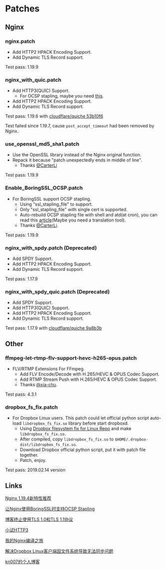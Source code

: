 # Patches

## Nginx

### nginx.patch
* Add HTTP2 HPACK Encoding Support.
* Add Dynamic TLS Record support.

Test pass: 1.19.9

### nginx_with_quic.patch
* Add HTTP3(QUIC) Support.
    - For OCSP stapling, maybe you need [this](https://github.com/kn007/patch/blob/master/Enable_BoringSSL_OCSP.patch).
* Add HTTP2 HPACK Encoding Support.
* Add Dynamic TLS Record support.

Test pass: 1.19.6 with [cloudflare/quiche 53b10f6](https://github.com/cloudflare/quiche/tree/53b10f60ef1c9d27c898a04b131cea0e57e22867)

Test failed since 1.19.7, cause `post_accept_timeout` had been removed by Nginx.

### use_openssl_md5_sha1.patch
* Use the OpenSSL library instead of the Nginx original function.
* Repack it because "patch unexpectedly ends in middle of line".
    - Thanks [@CarterLi](https://github.com/kn007/patch/issues/5)

Test pass: 1.19.9

### Enable_BoringSSL_OCSP.patch
* For BoringSSL support OCSP stapling.
    - Using "ssl_stapling_file" to support.
    - Only "ssl_stapling_file" with single cert is supported.
    - Auto-rebuild OCSP stapling file with shell and atd(at cron), you can read this [article](https://kn007.net/topics/let-nginx-support-ocsp-stapling-when-using-boringssl/)(Maybe you need a translation tool).
    - Thanks [@CarterLi](https://github.com/kn007/patch/issues/4).

Test pass: 1.19.9

### nginx_with_spdy.patch (Deprecated)
* Add SPDY Support.
* Add HTTP2 HPACK Encoding Support.
* Add Dynamic TLS Record support.

Test pass: 1.17.9

### nginx_with_spdy_quic.patch (Deprecated)
* Add SPDY Support.
* Add HTTP3(QUIC) Support.
* Add HTTP2 HPACK Encoding Support.
* Add Dynamic TLS Record support.

Test pass: 1.17.9 with [cloudflare/quiche 9a8b3b](https://github.com/cloudflare/quiche/tree/9a8b3b12d007715cd4cc254362db51d5a01de9f2)

## Other

### ffmpeg-let-rtmp-flv-support-hevc-h265-opus.patch
* FLV/RTMP Extensions For FFmpeg.
    - Add FLV Encode/Decode with H.265/HEVC & OPUS Codec Support.
    - Add RTMP Stream Push with H.265/HEVC & OPUS Codec Support.
    - Thanks [@xia-chu](https://github.com/xia-chu/ZLMediaKit/wiki/RTMP%E5%AF%B9H265%E5%92%8COPUS%E7%9A%84%E6%94%AF%E6%8C%81).

Test pass: 4.3.1

### dropbox_fs_fix.patch
* For Dropbox Linux users. This patch could let official python script auto-load `libdropbox_fs_fix.so` library before start dropboxd.
    - Using [Dropbox filesystem fix for Linux Repo](https://github.com/dark/dropbox-filesystem-fix) and make `libdropbox_fs_fix.so`.
    - After compiled, copy `libdropbox_fs_fix.so` to `$HOME/.dropbox-dist/libdropbox_fs_fix.so`.
    - Download Dropbox official python script, put it with patch file together.
    - Patch, enjoy.

Test pass: 2019.02.14 version

## Links
[Nginx 1.19.4新特性推荐](https://kn007.net/topics/nginx-1-19-4-new-feature-recommendation/)

[让Nginx使用BoringSSL时支持OCSP Stapling](https://kn007.net/topics/let-nginx-support-ocsp-stapling-when-using-boringssl/)

[博客终止使用TLS 1.0和TLS 1.1协议](https://kn007.net/topics/deprecating-tls-1-0-and-tls-1-1-protocols/)

[小试HTTP3](https://kn007.net/topics/try-http3/)

[我的Nginx编译之旅](https://kn007.net/topics/my-nginx-compilation-tour/)

[解决Dropbox Linux客户端因文件系统导致无法同步问题](https://kn007.net/topics/fix-dropbox-filesystem-sync-problem-for-linux-client/)

[kn007的个人博客](https://kn007.net) 
